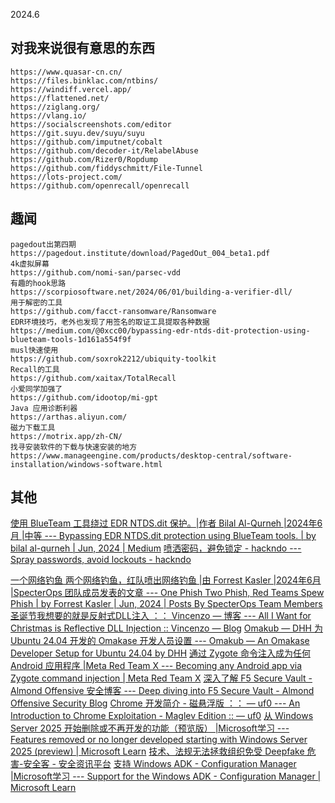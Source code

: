 2024.6
## 对我来说很有意思的东西
```
https://www.quasar-cn.cn/
https://files.binklac.com/ntbins/
https://windiff.vercel.app/
https://flattened.net/
https://ziglang.org/
https://vlang.io/
https://socialscreenshots.com/editor
https://git.suyu.dev/suyu/suyu
https://github.com/imputnet/cobalt
https://github.com/decoder-it/RelabelAbuse
https://github.com/Rizer0/Ropdump
https://github.com/fiddyschmitt/File-Tunnel
https://lots-project.com/
https://github.com/openrecall/openrecall
```
## 趣闻
```
pagedout出第四期
https://pagedout.institute/download/PagedOut_004_beta1.pdf
4k虚拟屏幕
https://github.com/nomi-san/parsec-vdd
有趣的hook思路
https://scorpiosoftware.net/2024/06/01/building-a-verifier-dll/
用于解密的工具
https://github.com/facct-ransomware/Ransomware
EDR环境技巧，老外也发现了用签名的取证工具提取各种数据
https://medium.com/@0xcc00/bypassing-edr-ntds-dit-protection-using-blueteam-tools-1d161a554f9f
musl快速使用
https://github.com/soxrok2212/ubiquity-toolkit
Recall的工具
https://github.com/xaitax/TotalRecall
小爱同学加强了
https://github.com/idootop/mi-gpt
Java 应用诊断利器
https://arthas.aliyun.com/
磁力下载工具
https://motrix.app/zh-CN/
找寻安装软件的下载与快速安装的地方
https://www.manageengine.com/products/desktop-central/software-installation/windows-software.html
```

## 其他

 [使用 BlueTeam 工具绕过 EDR NTDS.dit 保护。|作者 Bilal Al-Qurneh |2024年6月 |中等 --- Bypassing EDR NTDS.dit protection using BlueTeam tools. | by bilal al-qurneh | Jun, 2024 | Medium](https://medium.com/@0xcc00/bypassing-edr-ntds-dit-protection-using-blueteam-tools-1d161a554f9f) 
 [喷洒密码，避免锁定 - hackndo --- Spray passwords, avoid lockouts - hackndo](https://en.hackndo.com/password-spraying-lockout/) 

 [一个网络钓鱼 两个网络钓鱼，红队喷出网络钓鱼 |由 Forrest Kasler |2024年6月 |SpecterOps 团队成员发表的文章 --- One Phish Two Phish, Red Teams Spew Phish | by Forrest Kasler | Jun, 2024 | Posts By SpecterOps Team Members](https://posts.specterops.io/one-phish-two-phish-red-teams-spew-phish-1a2f02010ed7) 
 [圣诞节我想要的就是反射式DLL注入 ：： Vincenzo — 博客 --- All I Want for Christmas is Reflective DLL Injection :: Vincenzo — Blog](https://oldboy21.github.io/posts/2023/12/all-i-want-for-christmas-is-reflective-dll-injection/) 
 [Omakub — DHH 为 Ubuntu 24.04 开发的 Omakase 开发人员设置 --- Omakub — An Omakase Developer Setup for Ubuntu 24.04 by DHH](https://omakub.org/) 
 [通过 Zygote 命令注入成为任何 Android 应用程序 |Meta Red Team X --- Becoming any Android app via Zygote command injection | Meta Red Team X](https://rtx.meta.security/exploitation/2024/06/03/Android-Zygote-injection.html) 
 [深入了解 F5 Secure Vault - Almond Offensive 安全博客 --- Deep diving into F5 Secure Vault - Almond Offensive Security Blog](https://offsec.almond.consulting/deep-diving-f5-secure-vault.html) 
 [Chrome 开发简介 - 磁悬浮版 ：： — uf0 --- An Introduction to Chrome Exploitation - Maglev Edition :: — uf0](https://www.matteomalvica.com/blog/2024/06/05/intro-v8-exploitation-maglev/) 
 [从 Windows Server 2025 开始删除或不再开发的功能（预览版） |Microsoft学习 --- Features removed or no longer developed starting with Windows Server 2025 (preview) | Microsoft Learn](https://learn.microsoft.com/en-us/windows-server/get-started/removed-deprecated-features-windows-server-2025) 
 [技术、法规无法拯救组织免受 Deepfake 危害-安全客 - 安全资讯平台](https://www.anquanke.com/post/id/297146) 
 [支持 Windows ADK - Configuration Manager |Microsoft学习 --- Support for the Windows ADK - Configuration Manager | Microsoft Learn](https://learn.microsoft.com/en-us/mem/configmgr/core/plan-design/configs/support-for-windows-adk#windows-adk-versions) 
